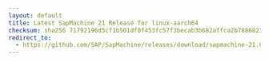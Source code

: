 ```yaml
---
layout: default
title: Latest SapMachine 21 Release for linux-aarch64
checksum: sha256 71792196d5cf1b501df0f453fc57f3becab3b682affca2b7886823075a79296c
redirect_to:
  - https://github.com/SAP/SapMachine/releases/download/sapmachine-21.0.1/sapmachine-jre-21.0.1_linux-aarch64_bin.tar.gz
---
```

